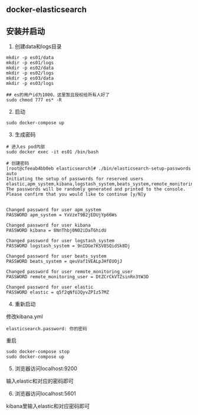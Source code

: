 
## docker-elasticsearch

##  安装并启动

1. 创建data和logs目录

```
mkdir -p es01/data
mkdir -p es01/logs
mkdir -p es02/data
mkdir -p es02/logs
mkdir -p es03/data
mkdir -p es03/logs

## es的用户id为1000，这里暂且授权给所有人好了
sudo chmod 777 es* -R

```

2. 启动

```
sudo docker-compose up

```

3. 生成密码

```
# 进入es pod内部
sudo docker exec -it es01 /bin/bash

# 创建密码
[root@cfeeab4bb0eb elasticsearch]# ./bin/elasticsearch-setup-passwords auto
Initiating the setup of passwords for reserved users elastic,apm_system,kibana,logstash_system,beats_system,remote_monitoring_user.
The passwords will be randomly generated and printed to the console.
Please confirm that you would like to continue [y/N]y


Changed password for user apm_system
PASSWORD apm_system = YxVzeT9B2jEDUjYp66Ws

Changed password for user kibana
PASSWORD kibana = 8NnThbj0N02iDaTGhidU

Changed password for user logstash_system
PASSWORD logstash_system = 9nIDGe7KSV8SQidSk8Dj

Changed password for user beats_system
PASSWORD beats_system = qeuVaf1VEALpJHfEUOjJ

Changed password for user remote_monitoring_user
PASSWORD remote_monitoring_user = DtZCrCkVTZsinRn3tW3D

Changed password for user elastic
PASSWORD elastic = q5f2qNfUJQyvZPIz57MZ
```


4. 重新启动

修改kibana.yml
```
elasticsearch.password: 你的密码
```

重启
```
sudo docker-compose stop
sudo docker-compose up
```

5. 浏览器访问localhost:9200

输入elastic和对应的密码即可

6. 浏览器访问localhost:5601

kibana里输入elastic和对应密码即可